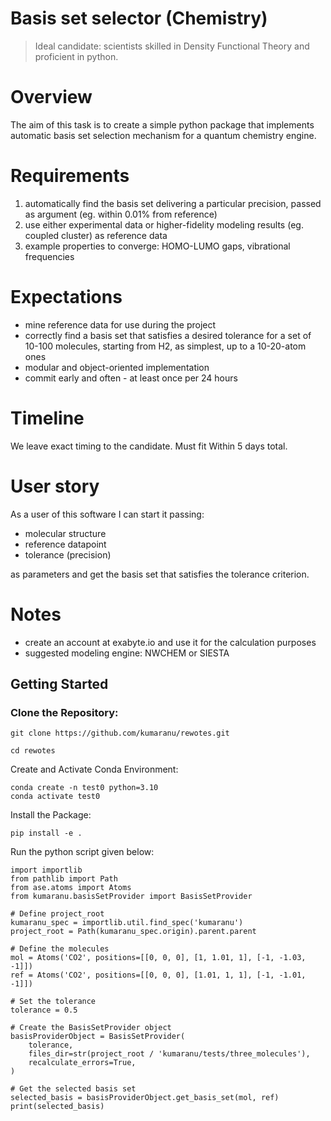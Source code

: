# Basis set selector (Chemistry)

> Ideal candidate: scientists skilled in Density Functional Theory and proficient in python.

# Overview

The aim of this task is to create a simple python package that implements automatic basis set selection mechanism for a quantum chemistry engine.

# Requirements

1. automatically find the basis set delivering a particular precision, passed as argument (eg. within 0.01% from reference)
1. use either experimental data or higher-fidelity modeling results (eg. coupled cluster) as reference data
1. example properties to converge: HOMO-LUMO gaps, vibrational frequencies

# Expectations

- mine reference data for use during the project
- correctly find a basis set that satisfies a desired tolerance for a set of 10-100 molecules, starting from H2, as simplest, up to a 10-20-atom ones
- modular and object-oriented implementation
- commit early and often - at least once per 24 hours

# Timeline

We leave exact timing to the candidate. Must fit Within 5 days total.

# User story

As a user of this software I can start it passing:

- molecular structure
- reference datapoint
- tolerance (precision)

as parameters and get the basis set that satisfies the tolerance criterion.

# Notes

- create an account at exabyte.io and use it for the calculation purposes
- suggested modeling engine: NWCHEM or SIESTA

## Getting Started

### Clone the Repository:

```
git clone https://github.com/kumaranu/rewotes.git

cd rewotes
```
Create and Activate Conda Environment:
```
conda create -n test0 python=3.10
conda activate test0
```
Install the Package:
```
pip install -e .
```
Run the python script given below:
```
import importlib
from pathlib import Path
from ase.atoms import Atoms
from kumaranu.basisSetProvider import BasisSetProvider

# Define project_root
kumaranu_spec = importlib.util.find_spec('kumaranu')
project_root = Path(kumaranu_spec.origin).parent.parent

# Define the molecules
mol = Atoms('CO2', positions=[[0, 0, 0], [1, 1.01, 1], [-1, -1.03, -1]])
ref = Atoms('CO2', positions=[[0, 0, 0], [1.01, 1, 1], [-1, -1.01, -1]])

# Set the tolerance
tolerance = 0.5

# Create the BasisSetProvider object
basisProviderObject = BasisSetProvider(
    tolerance,
    files_dir=str(project_root / 'kumaranu/tests/three_molecules'),
    recalculate_errors=True,
)

# Get the selected basis set
selected_basis = basisProviderObject.get_basis_set(mol, ref)
print(selected_basis)
```

